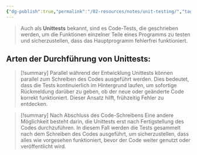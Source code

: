 ```yaml
---
{"dg-publish":true,"permalink":"/02-resources/notes/unit-testing/","tags":["code"],"noteIcon":"","updated":"2025-08-26T16:35:08.000+02:00"}
---
```


>Auch als **Unittests** bekannt, sind es Code-Tests, die geschrieben werden, um die Funktionen einzelner Teile eines Programms zu testen und sicherzustellen, dass das Hauptprogramm fehlerfrei funktioniert.

## Arten der Durchführung von Unittests:

>[!summary] Parallel während der Entwicklung
>Unittests können parallel zum Schreiben des Codes ausgeführt werden. 
>Dies bedeutet, dass die Tests kontinuierlich im Hintergrund laufen, um sofortige Rückmeldung darüber zu geben, ob der neue oder geänderte Code korrekt funktioniert. 
>Dieser Ansatz hilft, frühzeitig Fehler zu entdecken.

>[!summary] Nach Abschluss des Code-Schreibens
>Eine andere Möglichkeit besteht darin, die Unittests erst nach Fertigstellung des Codes durchzuführen.
>In diesem Fall werden die Tests gesammelt nach dem Schreiben des Codes ausgeführt, um sicherzustellen, dass alles wie vorgesehen funktioniert, bevor der Code weiter genutzt oder veröffentlicht wird.

